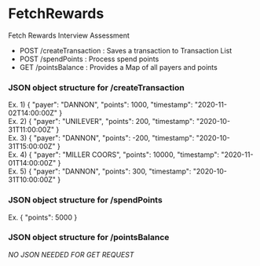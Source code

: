 # FetchRewards
Fetch Rewards Interview Assessment
 
* POST /createTransaction : Saves a transaction to Transaction List
* POST /spendPoints : Process spend points
* GET /pointsBalance : Provides a Map of all payers and points

### JSON object structure for /createTransaction ###
Ex. 1) { "payer": "DANNON", "points": 1000, "timestamp": "2020-11-02T14:00:00Z" }\
Ex. 2) { "payer": "UNILEVER", "points": 200, "timestamp": "2020-10-31T11:00:00Z" }\
Ex. 3) { "payer": "DANNON", "points": -200, "timestamp": "2020-10-31T15:00:00Z" }\
Ex. 4) { "payer": "MILLER COORS", "points": 10000, "timestamp": "2020-11-01T14:00:00Z" }\
Ex. 5) { "payer": "DANNON", "points": 300, "timestamp": "2020-10-31T10:00:00Z" }

### JSON object structure for /spendPoints ###
Ex. { "points": 5000 }


### JSON object structure for /pointsBalance ###
 *NO JSON NEEDED FOR GET REQUEST* 
